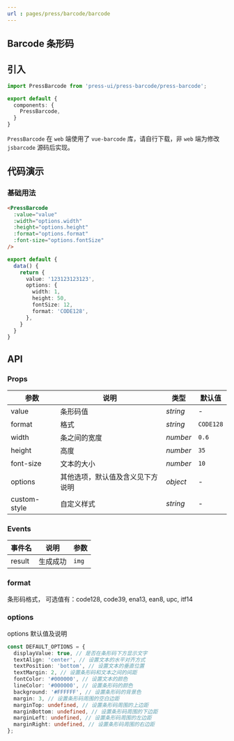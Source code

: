 ```yaml
---
url : pages/press/barcode/barcode
---
```


## Barcode 条形码


## 引入

```ts
import PressBarcode from 'press-ui/press-barcode/press-barcode';

export default {
  components: {
    PressBarcode,
  }
}
```

`PressBarcode` 在 `web` 端使用了 `vue-barcode` 库，请自行下载，非 `web` 端为修改 `jsbarcode` 源码后实现。

## 代码演示

### 基础用法

```html
<PressBarcode
  :value="value"
  :width="options.width"
  :height="options.height"
  :format="options.format"
  :font-size="options.fontSize"
/>
```

```ts
export default {
  data() {
    return {
      value: '123123123123',
      options: {
        width: 1,
        height: 50,
        fontSize: 12,
        format: 'CODE128',
      },
    }
  }
}
```

## API

### Props

| 参数         | 说明                             | 类型     | 默认值    |
| ------------ | -------------------------------- | -------- | --------- |
| value        | 条形码值                         | _string_ | -         |
| format       | 格式                             | _string_ | `CODE128` |
| width        | 条之间的宽度                     | _number_ | `0.6`     |
| height       | 高度                             | _number_ | `35`      |
| font-size    | 文本的大小                       | _number_ | `10`      |
| options      | 其他选项，默认值及含义见下方说明 | _object_ | -         |
| custom-style | 自定义样式                       | _string_ | -         |



### Events

| 事件名 | 说明     | 参数  |
| ------ | -------- | ----- |
| result | 生成成功 | `img` |


### format

条形码格式， 可选值有：code128, code39, ena13, ean8, upc, itf14

### options

options 默认值及说明

```ts
const DEFAULT_OPTIONS = {
  displayValue: true, // 是否在条形码下方显示文字
  textAlign: 'center', // 设置文本的水平对齐方式
  textPosition: 'bottom', // 设置文本的垂直位置
  textMargin: 2, // 设置条形码和文本之间的间距
  fontColor: '#000000', // 设置文本的颜色
  lineColor: '#000000', // 设置条形码的颜色
  background: '#FFFFFF', // 设置条形码的背景色
  margin: 3, // 设置条形码周围的空白边距
  marginTop: undefined, // 设置条形码周围的上边距
  marginBottom: undefined, // 设置条形码周围的下边距
  marginLeft: undefined, // 设置条形码周围的左边距
  marginRight: undefined, // 设置条形码周围的右边距
};
```